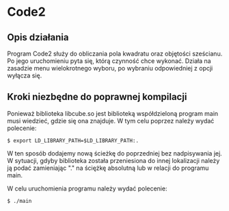 
# Code2

## Opis działania 

Program Code2 służy do obliczania pola kwadratu oraz objętości sześcianu.
Po jego uruchomieniu pyta się, którą czynność chce wykonać.
Działa na zasadzie menu wielokrotnego wyboru, po wybraniu odpowiedniej z opcji wyłącza się.

## Kroki niezbędne do poprawnej kompilacji

Ponieważ biblioteka libcube.so jest biblioteką współdzieloną program main musi wiedzieć, gdzie się ona znajduje.
W tym celu poprzez należy wydać polecenie:
```
$ export LD_LIBRARY_PATH=$LD_LIBRARY_PATH:.
```
W ten sposób dodajemy nową ścieżkę do poprzedniej bez nadpisywania jej. W sytuacji, gdyby biblioteka została przeniesiona do innej lokalizacji należy ją podać zamieniając "." na ściężkę absolutną lub w relacji do programu main.

W celu uruchomienia programu należy wydać polecenie:
```
$ ./main
```
